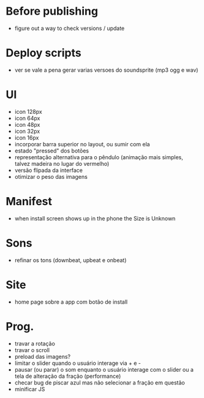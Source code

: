 
Before publishing
=================

- figure out a way to check versions / update

Deploy scripts
==============

- ver se vale a pena gerar varias versoes do soundsprite (mp3 ogg e wav)


UI
===

- icon 128px
- icon 64px
- icon 48px
- icon 32px
- icon 16px
- incorporar barra superior no layout, ou sumir com ela
- estado "pressed" dos botões
- representação alternativa para o pêndulo (animação mais simples, talvez madeira no lugar do vermelho)
- versão flipada da interface
- otimizar o peso das imagens

Manifest
========

- when install screen shows up in the phone the Size is Unknown


Sons
====

- refinar os tons (downbeat, upbeat e onbeat)

Site
====

- home page sobre a app com botão de install

Prog.
=====

- travar a rotação
- travar o scroll
- preload das imagens?
- limitar o slider quando o usuário interage via + e -
- pausar (ou parar) o som enquanto o usuário interage com o slider ou a tela de alteração da fração (performance)
- checar bug de piscar azul mas não selecionar a fração em questão
- minificar JS